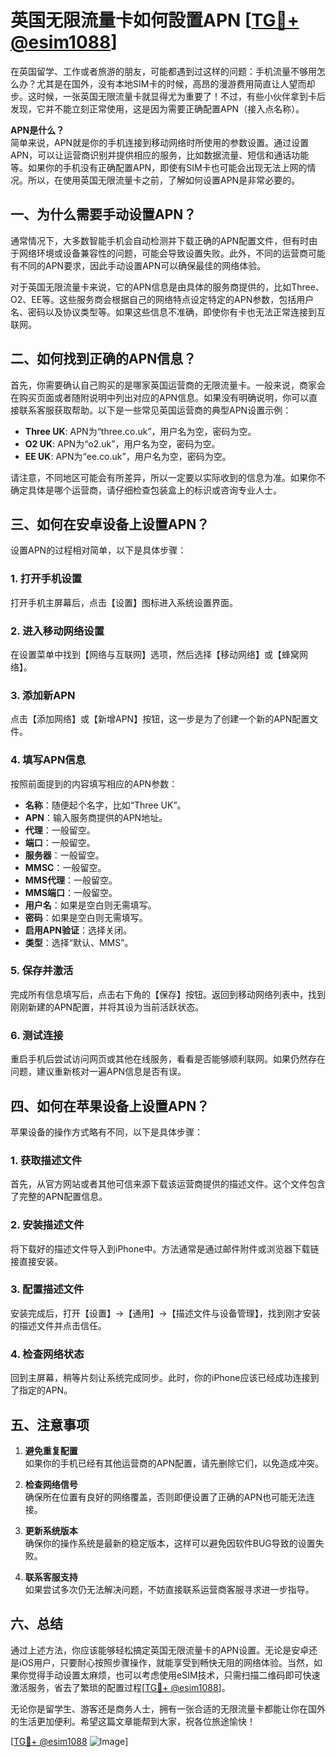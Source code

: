 # 英国无限流量卡如何設置APN [[TG💪+ @esim1088](https://t.me/s/esim1088)]

在英国留学、工作或者旅游的朋友，可能都遇到过这样的问题：手机流量不够用怎么办？尤其是在国外，没有本地SIM卡的时候，高昂的漫游费用简直让人望而却步。这时候，一张英国无限流量卡就显得尤为重要了！不过，有些小伙伴拿到卡后发现，它并不能立刻正常使用，这是因为需要正确配置APN（接入点名称）。

**APN是什么？**  
简单来说，APN就是你的手机连接到移动网络时所使用的参数设置。通过设置APN，可以让运营商识别并提供相应的服务，比如数据流量、短信和通话功能等。如果你的手机没有正确配置APN，即使有SIM卡也可能会出现无法上网的情况。所以，在使用英国无限流量卡之前，了解如何设置APN是非常必要的。

## 一、为什么需要手动设置APN？

通常情况下，大多数智能手机会自动检测并下载正确的APN配置文件，但有时由于网络环境或设备兼容性的问题，可能会导致设置失败。此外，不同的运营商可能有不同的APN要求，因此手动设置APN可以确保最佳的网络体验。

对于英国无限流量卡来说，它的APN信息是由具体的服务商提供的，比如Three、O2、EE等。这些服务商会根据自己的网络特点设定特定的APN参数，包括用户名、密码以及协议类型等。如果这些信息不准确，即使你有卡也无法正常连接到互联网。

## 二、如何找到正确的APN信息？

首先，你需要确认自己购买的是哪家英国运营商的无限流量卡。一般来说，商家会在购买页面或者随附说明中列出对应的APN信息。如果没有明确说明，你可以直接联系客服获取帮助。以下是一些常见英国运营商的典型APN设置示例：

- **Three UK**: APN为“three.co.uk”，用户名为空，密码为空。
- **O2 UK**: APN为“o2.uk”，用户名为空，密码为空。
- **EE UK**: APN为“ee.co.uk”，用户名为空，密码为空。

请注意，不同地区可能会有所差异，所以一定要以实际收到的信息为准。如果你不确定具体是哪个运营商，请仔细检查包装盒上的标识或咨询专业人士。

## 三、如何在安卓设备上设置APN？

设置APN的过程相对简单，以下是具体步骤：

### 1. 打开手机设置
打开手机主屏幕后，点击【设置】图标进入系统设置界面。

### 2. 进入移动网络设置
在设置菜单中找到【网络与互联网】选项，然后选择【移动网络】或【蜂窝网络】。

### 3. 添加新APN
点击【添加网络】或【新增APN】按钮，这一步是为了创建一个新的APN配置文件。

### 4. 填写APN信息
按照前面提到的内容填写相应的APN参数：
- **名称**：随便起个名字，比如“Three UK”。
- **APN**：输入服务商提供的APN地址。
- **代理**：一般留空。
- **端口**：一般留空。
- **服务器**：一般留空。
- **MMSC**：一般留空。
- **MMS代理**：一般留空。
- **MMS端口**：一般留空。
- **用户名**：如果是空白则无需填写。
- **密码**：如果是空白则无需填写。
- **启用APN验证**：选择关闭。
- **类型**：选择“默认、MMS”。

### 5. 保存并激活
完成所有信息填写后，点击右下角的【保存】按钮。返回到移动网络列表中，找到刚刚新建的APN配置，并将其设为当前活跃状态。

### 6. 测试连接
重启手机后尝试访问网页或其他在线服务，看看是否能够顺利联网。如果仍然存在问题，建议重新核对一遍APN信息是否有误。

## 四、如何在苹果设备上设置APN？

苹果设备的操作方式略有不同，以下是具体步骤：

### 1. 获取描述文件
首先，从官方网站或者其他可信来源下载该运营商提供的描述文件。这个文件包含了完整的APN配置信息。

### 2. 安装描述文件
将下载好的描述文件导入到iPhone中。方法通常是通过邮件附件或浏览器下载链接直接安装。

### 3. 配置描述文件
安装完成后，打开【设置】->【通用】->【描述文件与设备管理】，找到刚才安装的描述文件并点击信任。

### 4. 检查网络状态
回到主屏幕，稍等片刻让系统完成同步。此时，你的iPhone应该已经成功连接到了指定的APN。

## 五、注意事项

1. **避免重复配置**  
   如果你的手机已经有其他运营商的APN配置，请先删除它们，以免造成冲突。

2. **检查网络信号**  
   确保所在位置有良好的网络覆盖，否则即便设置了正确的APN也可能无法连接。

3. **更新系统版本**  
   确保你的操作系统是最新的稳定版本，这样可以避免因软件BUG导致的设置失败。

4. **联系客服支持**  
   如果尝试多次仍无法解决问题，不妨直接联系运营商客服寻求进一步指导。

## 六、总结

通过上述方法，你应该能够轻松搞定英国无限流量卡的APN设置。无论是安卓还是iOS用户，只要耐心按照步骤操作，就能享受到畅快无阻的网络体验。当然，如果你觉得手动设置太麻烦，也可以考虑使用eSIM技术，只需扫描二维码即可快速激活服务，省去了繁琐的配置过程[[TG💪+ @esim1088](https://t.me/s/esim1088)]。

无论你是留学生、游客还是商务人士，拥有一张合适的无限流量卡都能让你在国外的生活更加便利。希望这篇文章能帮到大家，祝各位旅途愉快！

[[TG💪+ @esim1088](https://t.me/s/esim1088) ![Image](https://i.postimg.cc/4NQfJmqS/Snipaste-2025-05-13-00-14-12.png)]
